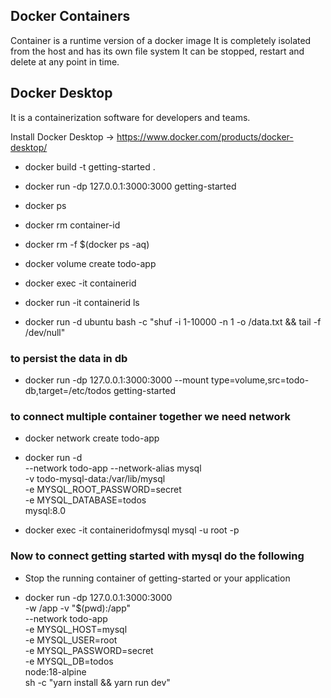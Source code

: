 ## Docker Containers

Container is a runtime version of a docker image
It is completely isolated from the host and has its own file system
It can be stopped, restart and delete at any point in time.

## Docker Desktop

It is a containerization software for developers and teams.

Install Docker Desktop -> https://www.docker.com/products/docker-desktop/

- docker build -t getting-started .
- docker run -dp 127.0.0.1:3000:3000 getting-started
- docker ps
- docker rm container-id
- docker rm -f $(docker ps -aq)
- docker volume create todo-app
- docker exec -it containerid
- docker run -it containerid ls

- docker run -d ubuntu bash -c "shuf -i 1-10000 -n 1 -o /data.txt && tail -f /dev/null"

### to persist the data in db

- docker run -dp 127.0.0.1:3000:3000 --mount type=volume,src=todo-db,target=/etc/todos getting-started

### to connect multiple container together we need network

- docker network create todo-app

- docker run -d \
   --network todo-app --network-alias mysql \
   -v todo-mysql-data:/var/lib/mysql \
   -e MYSQL_ROOT_PASSWORD=secret \
   -e MYSQL_DATABASE=todos \
   mysql:8.0

- docker exec -it containeridofmysql mysql -u root -p

### Now to connect getting started with mysql do the following

- Stop the running container of getting-started or your application

- docker run -dp 127.0.0.1:3000:3000 \
  -w /app -v "$(pwd):/app" \
  --network todo-app \
  -e MYSQL_HOST=mysql \
  -e MYSQL_USER=root \
  -e MYSQL_PASSWORD=secret \
  -e MYSQL_DB=todos \
  node:18-alpine \
  sh -c "yarn install && yarn run dev"
